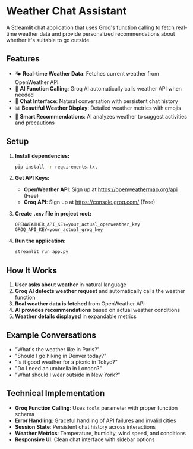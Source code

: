 # Weather Chat Assistant

A Streamlit chat application that uses Groq's function calling to fetch real-time weather data and provide personalized recommendations about whether it's suitable to go outside.

## Features

- 🌤️ **Real-time Weather Data**: Fetches current weather from OpenWeather API
- 🤖 **AI Function Calling**: Groq AI automatically calls weather API when needed
- 💬 **Chat Interface**: Natural conversation with persistent chat history
- 📊 **Beautiful Weather Display**: Detailed weather metrics with emojis
- 🎯 **Smart Recommendations**: AI analyzes weather to suggest activities and precautions

## Setup

1. **Install dependencies:**
   ```bash
   pip install -r requirements.txt
   ```

2. **Get API Keys:**
   - **OpenWeather API**: Sign up at https://openweathermap.org/api (Free)
   - **Groq API**: Sign up at https://console.groq.com/ (Free)

3. **Create `.env` file in project root:**
   ```
   OPENWEATHER_API_KEY=your_actual_openweather_key
   GROQ_API_KEY=your_actual_groq_key
   ```

4. **Run the application:**
   ```bash
   streamlit run app.py
   ```

## How It Works

1. **User asks about weather** in natural language
2. **Groq AI detects weather request** and automatically calls the weather function
3. **Real weather data is fetched** from OpenWeather API
4. **AI provides recommendations** based on actual weather conditions
5. **Weather details displayed** in expandable metrics

## Example Conversations

- "What's the weather like in Paris?"
- "Should I go hiking in Denver today?"
- "Is it good weather for a picnic in Tokyo?"
- "Do I need an umbrella in London?"
- "What should I wear outside in New York?"

## Technical Implementation

- **Groq Function Calling**: Uses `tools` parameter with proper function schema
- **Error Handling**: Graceful handling of API failures and invalid cities
- **Session State**: Persistent chat history across interactions
- **Weather Metrics**: Temperature, humidity, wind speed, and conditions
- **Responsive UI**: Clean chat interface with sidebar options 